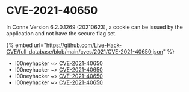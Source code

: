 # CVE-2021-40650

In Connx Version 6.2.0.1269 (20210623), a cookie can be issued by the application and not have the secure flag set.

{% embed url="https://github.com/Live-Hack-CVE/full_database/blob/main/cves/2021/CVE-2021-40650.json" %}


* l00neyhacker ~> [CVE-2021-40650](https://www.alice-snow.ru/2021/database/cve-2021-40650/cve-2021-40650-l00neyhacker)
* l00neyhacker ~> [CVE-2021-40650](https://www.alice-snow.ru/2021/database/cve-2021-40650/cve-2021-40650-l00neyhacker)
* l00neyhacker ~> [CVE-2021-40650](https://www.alice-snow.ru/2021/database/cve-2021-40650/cve-2021-40650-l00neyhacker)
* l00neyhacker ~> [CVE-2021-40650](https://www.alice-snow.ru/2021/database/cve-2021-40650/cve-2021-40650-l00neyhacker)